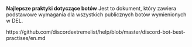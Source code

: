 **Najlepsze praktyki dotyczące botów** Jest to dokument, który zawiera podstawowe wymagania dla wszystkich publicznych botów wymienionych w DEL.

https\://github.com/discordextremelist/help/blob/master/discord-bot-best-practises/en.md